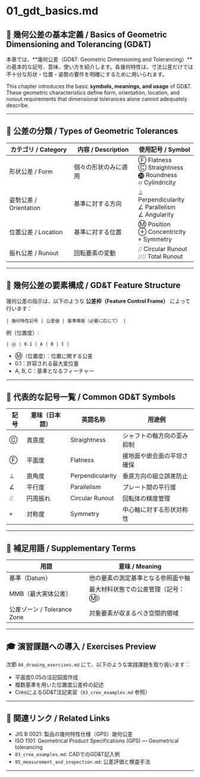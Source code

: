 # 01_gdt_basics.md

## 📘 幾何公差の基本定義 / Basics of Geometric Dimensioning and Tolerancing (GD&T)

本章では、**幾何公差（GD&T: Geometric Dimensioning and Tolerancing）**の基本的な記号、意味、使い方を紹介します。各幾何特性は、寸法公差だけでは不十分な形状・位置・姿勢の要件を明確にするために用いられます。

This chapter introduces the basic **symbols, meanings, and usage** of GD&T. These geometric characteristics define form, orientation, location, and runout requirements that dimensional tolerances alone cannot adequately describe.

---

## 🧭 公差の分類 / Types of Geometric Tolerances

| カテゴリ / Category | 内容 / Description | 使用記号 / Symbol |
|---------------------|--------------------|-------------------|
| 形状公差 / Form | 個々の形状のみに適用 | Ⓕ Flatness<br>Ⓒ Straightness<br>⓴ Roundness<br>⌭ Cylindricity |
| 姿勢公差 / Orientation | 基準に対する方向 | ⊥ Perpendicularity<br>∠ Parallelism<br>∠ Angularity |
| 位置公差 / Location | 基準に対する位置 | Ⓜ Position<br>⊕ Concentricity<br>⌖ Symmetry |
| 振れ公差 / Runout | 回転要素の変動 | ⌰ Circular Runout<br>⌰⌰ Total Runout |

---

## 🧩 幾何公差の要素構成 / GD&T Feature Structure

幾何公差の指示は、以下のような **公差枠（Feature Control Frame）** によって行います：

```
| 幾何特性記号 | 公差値 | 基準情報（必要に応じて） |
```

例（位置度）:

```
| Ⓜ | 0.1 | A | B | C |
```

- Ⓜ（位置度）：位置に関する公差  
- 0.1：許容される最大変位量  
- A, B, C：基準となるフィーチャー

---

## 📐 代表的な記号一覧 / Common GD&T Symbols

| 記号 | 意味（日本語） | 英語名称 | 用途例 |
|------|----------------|-----------|--------|
| Ⓒ | 真直度 | Straightness | シャフトの軸方向の歪み抑制 |
| Ⓕ | 平面度 | Flatness | 接地面や嵌合面の平坦さ確保 |
| ⊥ | 直角度 | Perpendicularity | 垂直方向の組立誤差防止 |
| ∠ | 平行度 | Parallelism | プレート間の平行度 |
| ⌰ | 円周振れ | Circular Runout | 回転体の精度管理 |
| ⌖ | 対称度 | Symmetry | 中心軸に対する形状対称性 |

---

## 📘 補足用語 / Supplementary Terms

| 用語 | 意味 / Meaning |
|------|----------------|
| 基準（Datum） | 他の要素の測定基準となる参照面や軸 |
| MMB（最大実体公差） | 最大材料状態での公差管理（記号：Ⓜ） |
| 公差ゾーン / Tolerance Zone | 対象要素が収まるべき空間的領域 |

---

## 🎓 演習課題への導入 / Exercises Preview

次節 `04_drawing_exercises.md` にて、以下のような実践課題を取り扱います：

- 平面度0.05の注記図面作成  
- 複数基準を用いた位置度公差枠の記述  
- CreoによるGD&T注記実習（`03_creo_examples.md` 参照）

---

## 🔗 関連リンク / Related Links

- JIS B 0021: 製品の幾何特性仕様（GPS）幾何公差  
- ISO 1101: Geometrical Product Specifications (GPS) — Geometrical tolerancing  
- `03_creo_examples.md`: CADでのGD&T記入例  
- `05_measurement_and_inspection.md`: 公差評価と検査手法  

---
